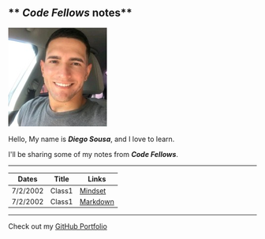 ## ** _Code Fellows_ notes**

![Me](profile.jpeg)

Hello, My name is **_Diego Sousa_**, and I love to learn.

I'll be sharing some of my notes from **_Code Fellows_**.

---

|  Dates    | Title |  Links |
| ----------- | ----------- | ----------- |
|    7/2/2002   |   Class1 |  [Mindset](mindset-notes.md) |
|   7/2/2002 |    Class1     |  [Markdown](Markdown.md)  |


---

Check out my [GitHub Portfolio](https://github.com/dmenezessousa/)
